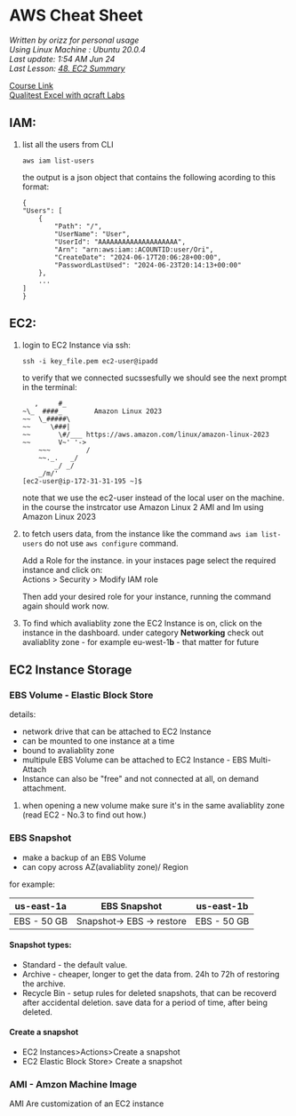 # AWS Cheat Sheet
_Written by orizz for personal usage_<br>
_Using Linux Machine : Ubuntu 20.0.4_<br>
_Last update: 1:54 AM Jun 24_<br>
_Last Lesson: [48. EC2 Summary](https://qttechacademy.udemy.com/course/aws-certified-cloud-practitioner-new/learn/lecture/20260612#overview)_

[Course Link](https://qttechacademy.udemy.com/course/aws-certified-cloud-practitioner-new/learn/lecture/20055746?start=135#overview)<br>
[Qualitest Excel with qcraft Labs](https://ibase1-my.sharepoint.com/:x:/r/personal/sharon_baruch_qualitestgroup_com/_layouts/15/doc2.aspx?sourcedoc=%7BE439253B-36E5-4F4A-8934-2BCD3331EE11%7D&file=AWS-%20Cloud%20Practitioner.xlsx&action=default&mobileredirect=true)

## IAM:
1. list all the users from CLI
    ```
    aws iam list-users
    ```
    the output is a json object that contains the following acording to this format:
    ```
    {
    "Users": [
        {
            "Path": "/",
            "UserName": "User",
            "UserId": "AAAAAAAAAAAAAAAAAAAA",
            "Arn": "arn:aws:iam::ACOUNTID:user/Ori",
            "CreateDate": "2024-06-17T20:06:28+00:00",
            "PasswordLastUsed": "2024-06-23T20:14:13+00:00"
        },
        ...
    ]
    }
    ```

## EC2:

1. login to EC2 Instance via ssh:

    ```
    ssh -i key_file.pem ec2-user@ipadd
    ```
    to verify that we connected sucssesfully we should see the next prompt in the terminal:
    ```
       ,     #_
    ~\_  ####_        Amazon Linux 2023
    ~~  \_#####\
    ~~     \###|
    ~~       \#/___ https://aws.amazon.com/linux/amazon-linux-2023
    ~~       V~' '->
        ~~~         /
        ~~._.   _/
            _/ _/
        _/m/'
    [ec2-user@ip-172-31-31-195 ~]$
    ```
    note that we use the ec2-user instead of the local user on the machine.
    in the course the instrcator use Amazon Linux 2 AMI and Im using Amazon Linux 2023

2. to fetch users data, from the instance like the command `aws iam list-users` do not use `aws configure` command.<br>

    Add a Role for the instance. 
in your instaces page select the required instance and click on:<br>
Actions > Security > Modify IAM role

    Then add your desired role for your instance, running the command again should work now.

3. To find which avaliablity zone the EC2 Instance is on, click on the instance in the dashboard. under category **Networking** check out avaliablity zone - for example eu-west-1**b** - that matter for future 

## EC2 Instance Storage
### EBS Volume - Elastic Block Store
details:
- network drive that can be attached to EC2 Instance
- can be mounted to one instance at a time
- bound to avaliablity zone
- multipule EBS Volume can be attached to EC2 Instance - EBS Multi-Attach
- Instance can also be "free" and not connected at all, on demand attachment. 

1. when opening a new volume make sure it's in the same avaliablity zone (read EC2 - No.3 to find out how.)

### EBS Snapshot
- make a backup of an EBS Volume
- can copy across AZ(avaliablity zone)/ Region

for example:

|us-east-1a|EBS Snapshot|us-east-1b|
|----------|------------|-----------|
|EBS - 50 GB | Snapshot-> EBS -> restore | EBS - 50 GB|

#### Snapshot types:
- Standard - the default value. 
- Archive - cheaper, longer to get the data from. 24h to 72h of restoring the archive.
- Recycle Bin - setup rules for deleted snapshots, that can be recoverd after accidental deletion. save data for a period of time, after being deleted.

#### Create a snapshot 
- EC2 Instances>Actions>Create a snapshot
- EC2 Elastic Block Store> Create a snapshot

### AMI - Amzon Machine Image
AMI Are customization of an EC2 instance